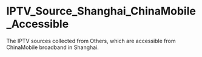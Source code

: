# IPTV_Source_Shanghai_ChinaMobile_Accessible
The IPTV sources collected from Others, which are accessible from ChinaMobile broadband in Shanghai. 
